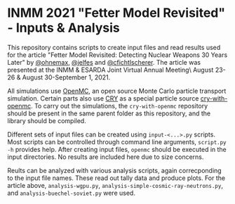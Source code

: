 # INMM 2021 "Fetter Model Revisited" - Inputs & Analysis

This repository contains scripts to create input files and read results used for the article "Fetter Model Revisited: Detecting Nuclear Weapons 30 Years Later" by [@ohnemax](https://github.com/ohnemax/), [@jelfes](https://github.com/jelfes) and [@cfichtlscherer](https://github.com/cfichtlscherer/). The article was presented at the INMM & ESARDA Joint Virtual Annual Meeting\\ August 23-26 \& August 30-September 1, 2021.

All simulations use [OpenMC](https://docs.openmc.org/en/stable/), an open source Monte Carlo particle transport simulation. Certain parts also use [CRY](https://nuclear.llnl.gov/simulation/) as a special particle source [cry-with-openmc](https://github.com/ohnemax/cry-with-openmc). To carry out the simulations, the `cry-with-openmc` repository should be present in the same parent folder as this repository, and the library should be compiled.

Different sets of input files can be created using `input-<...>.py` scripts. Most scripts can be controlled through command line arguments, `script.py -h` provides help. After creating input files, `openmc` should be executed in the input directories. No results are included here due to size concerns. 

Reults can be analyzed with various analysis scripts, again correcponding to the input file names. These read out tally data and produce plots. For the article above, `analysis-wgpu.py`, `analysis-simple-cosmic-ray-neutrons.py`, and `analysis-buechel-soviet.py` were used.



